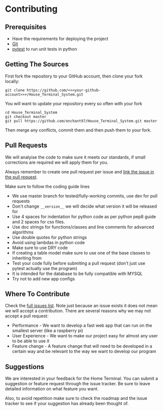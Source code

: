 # Contributing

## Prerequisites
-   Have the requirements for deploying the project
-   [Git](https://git-scm.com/)
-   [pytest](https://pypi.org/project/pytest/) to run unit tests in python

## Getting The Sources
First fork the repository to your GitHub account, then clone your fork locally:
```
git clone https://github.com/<<<your-github-account>>>/House_Terminal_System.git
```

You will want to update your repository every so often with your fork
```
cd House_Terminal_System
git checkout master
git pull https://github.com/enchant97/House_Terminal_System.git master
```
Then merge any conflicts, commit them and then push them to your fork.

## Pull Requests
We will analyise the code to make sure it meets our standards,
if small corrections are required we will apply them for you.

Always remember to create one pull request per issue and
[link the issue in the pull request](https://github.blog/2011-10-12-introducing-issue-mentions/).

Make sure to follow the coding guide lines
-   We use master branch for tested/fully-working commits, use dev for pull requests
-   Don't change `__version__` we will decide what version it will be released for
-   Use 4 spaces for indentation for python code as per python pep8 guide and 2 spaces for css files.
-   Use doc strings for functions/classes and line comments for advanced algorithms
-   Use double quotes for python strings
-   Avoid using lambdas in python code
-   Make sure to use DRY code
-   If creating a table model make sure to use one of the base classes to inheriting from
-   Test your code fully before submiting a pull request (don't just use pytest actually use the program)
-   It is intended for the database to be fully compatible with MYSQL
-   Try not to add new app configs

## Where To Contribute
Check the [full issues list](https://github.com/enchant97/House_Terminal_System/issues).
Note just because an issue exists it does not mean we will accept a contribution. There are
several reasons why we may not accept a pull request:
-   Performance - We want to develop a fast web app that can run on the smallest server
(like a raspberry pi)
-   User Experience - We want to make our project easy for almost any user to be able to use it
-   Feature change - A feature change that will need to be developed in a certain way
and be relevant to the way we want to develop our program

## Suggestions
We are interested in your feedback for the Home Terminal. You can submit a
suggestion or feature request through the issue tracker.
Be sure to leave detailed information on what feature you want.

Also, to avoid repetition make sure to check the roadmap and
the issue tracker to see if your suggestion has already been thought of.
